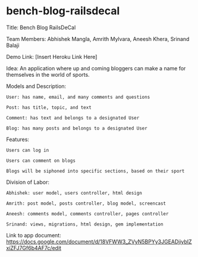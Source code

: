 # bench-blog-railsdecal

Title: Bench Blog RailsDeCal

Team Members: Abhishek Mangla, Amrith Mylvara, Aneesh Khera, Srinand Balaji

Demo Link: [Insert Heroku Link Here]

Idea: An application where up and coming bloggers can make a name for themselves in the world of sports. 

Models and Description:

	User: has name, email, and many comments and questions
	
	Post: has title, topic, and text
	
	Comment: has text and belongs to a designated User
	
	Blog: has many posts and belongs to a designated User

Features:

	Users can log in
	
	Users can comment on blogs
	
	Blogs will be siphoned into specific sections, based on their sport

Division of Labor:

	Abhishek: user model, users controller, html design
	
	Amrith: post model, posts controller, blog model, screencast
	
	Aneesh: comments model, comments controller, pages controller
	
	Srinand: views, migrations, html design, gem implementation

Link to app document: https://docs.google.com/document/d/18VFWW3_ZVyN5BPYy3JGEADjiybIZxiZFJ7Gf6b4AF7c/edit
